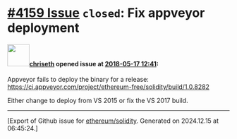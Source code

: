 # [\#4159 Issue](https://github.com/ethereum/solidity/issues/4159) `closed`: Fix appveyor deployment

#### <img src="https://avatars.githubusercontent.com/u/9073706?v=4" width="50">[chriseth](https://github.com/chriseth) opened issue at [2018-05-17 12:41](https://github.com/ethereum/solidity/issues/4159):

Appveyor fails to deploy the binary for a release: https://ci.appveyor.com/project/ethereum-free/solidity/build/1.0.8282

Either change to deploy from VS 2015 or fix the VS 2017 build.




-------------------------------------------------------------------------------



[Export of Github issue for [ethereum/solidity](https://github.com/ethereum/solidity). Generated on 2024.12.15 at 06:45:24.]
